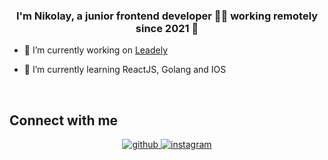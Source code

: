 ### <div align="center">I'm Nikolay, a junior frontend developer 👨‍💻 working remotely since 2021 🚀</div>  
  

- 🌱 I’m currently working on [Leadely](https://github.com/Leadely)  
  

- 🔭 I’m currently learning ReactJS, Golang and IOS
  

<br/>  


## Connect with me  
<div align="center">
<a href="https://github.com/gerrronimo" target="_blank">
<img src=https://img.shields.io/badge/github-%2324292e.svg?&style=for-the-badge&logo=github&logoColor=white alt=github style="margin-bottom: 5px;" />
</a>
<a href="https://instagram.com/chumak0f" target="_blank">
<img src=https://img.shields.io/badge/instagram-%23000000.svg?&style=for-the-badge&logo=instagram&logoColor=white alt=instagram style="margin-bottom: 5px;" />
</a>  
</div>
